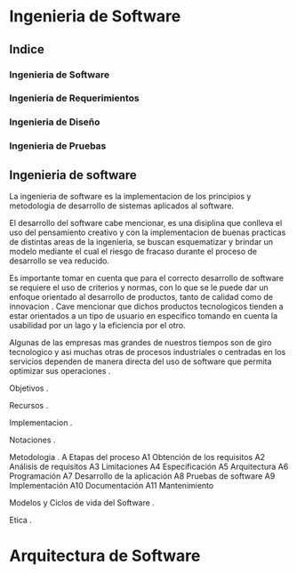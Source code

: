 # Ingenieria de Software

## Indice
### Ingenieria de Software

### Ingenieria de Requerimientos 

### Ingenieria de Diseño

### Ingenieria de Pruebas

## Ingenieria de software

La ingenieria de software es la implementacion de los principios y metodologia de desarrollo de sistemas aplicados al software.

El desarrollo del software cabe mencionar, es una disiplina que conlleva el uso del pensamiento creativo y con la implementacion de buenas practicas de distintas areas de la ingenieria, se buscan esquematizar y brindar un modelo mediante el cual el riesgo de fracaso durante el proceso de desarrollo se vea reducido.

Es importante tomar en cuenta que para el correcto desarrollo de software se requiere el uso de criterios y normas, con lo que se le puede dar un enfoque orientado al desarrollo de productos, tanto de calidad como de innovacion . Cave mencionar que dichos productos tecnologicos tienden a estar orientados a un tipo de usuario en especifico tomando en cuenta la usabilidad por un lago y la eficiencia por el otro.

Algunas de las empresas mas grandes de nuestros tiempos son de giro tecnologico y asi muchas otras de procesos industriales o centradas en los servicios dependen de manera directa del uso de software que permita optimizar sus operaciones .  


Objetivos .

Recursos .

Implementacion  .

Notaciones .

Metodologia .
A	Etapas del proceso
A1	Obtención de los requisitos
A2	Análisis de requisitos
A3	Limitaciones
A4	Especificación
A5	Arquitectura
A6	Programación
A7	Desarrollo de la aplicación
A8	Pruebas de software
A9	Implementación
A10	Documentación
A11	Mantenimiento

Modelos y Ciclos de vida del Software .

Etica .

# Arquitectura de Software

